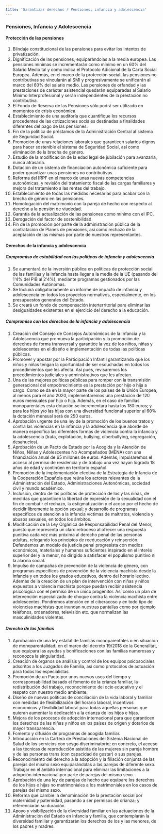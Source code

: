 ```yaml
---
title: 'Garantizar derechos / Pensiones, infancia y adolescencia'
---
```


### Pensiones, Infancia y Adolescencia

#### Protección de las pensiones

1. Blindaje constitucional de las pensiones para evitar los intentos de privatización.
2. Dignificación de las pensiones, equiparándolas a la media europea. Las pensiones mínimas se incrementarán como mínimo en un 60% del Salario Medio tal y como indica el Protocolo Adicional de la Carta Social Europea. Además, en el marco de la protección social, las pensiones no contributivas se vincularán al SMI y progresivamente se unificarán al marco del 60% del salario medio. Las pensiones de orfandad y las prestaciones de carácter asistencial quedarán equiparadas al Salario Mínimo Interprofesional y serán independientes de la prestación no contributiva.
3. El Fondo de Reserva de las Pensiones sólo podrá ser utilizado en momentos de crisis económica.
4. Establecimiento de una auditoría que cuantifique los recursos procedentes de las cotizaciones sociales destinadas a finalidades diferentes del pago de las pensiones.
5. Fin de la política de préstamos de la Administración Central al sistema de Seguridad Social.
6. Promoción de unas relaciones laborales que garanticen salarios dignos para hacer sostenible el sistema de Seguridad Social, así como eliminación de la brecha de género.
7. Estudio de la modificación de la edad legal de jubilación para avanzarla, nunca atrasarla.
8. Dotación de un sistema de financiación autonómica suficiente para poder garantizar unas pensiones no contributivas.
9. Reforma del IRPF en el marco de unas nuevas competencias autonómicas, y revisión del tratamiento fiscal de las cargas familiares y mejora del tratamiento a las rentas del trabajo.
10. Establecimiento de todas las medidas necesarias para acabar con la brecha de género en las pensiones.
11. Homologación del matrimonio con la pareja de hecho con respecto al derecho a la pensión de viudedad.
12. Garantía de la actualización de las pensiones como mínimo con el IPC.
13. Derogación del factor de sostenibilidad.
14. Fin de la promoción por parte de la administración pública de la contratación de Planes de pensiones, así como rechazo de la aceptación de las mismas por parte de nuestros representantes.

#### Derechos de la infancia y adolescencia

##### Compromiso de estabilidad con las políticas de infancia y adolescencia

1. Se aumentará de la inversión pública en políticas de protección social de las familias y la infancia hasta llegar a la media de la UE (pasando del 1&#39;4% del PIB al 2&#39;4%), mediante programas gestionados por las Comunidades Autónomas.
2. Se Incluirá obligatoriamente un informe de impacto de infancia y adolescencia en todos los proyectos normativos, especialmente, en los presupuestos generales del Estado.
3. Se creará un fondo de compensación interterritorial para eliminar las desigualdades existentes en el ejercicio del derecho a la educación.

##### Compromiso con los derechos de la infancia y adolescencia

1. Creación del Consejo de Consejos Autonómicos de la Infancia y la Adolescencia que promueva la participación y la promoción de derechos de forma transversal y garantice la voz de los niños, niñas y adolescentes en el diseño e implementación de todas las políticas públicas.
2. Promover y apostar por la Participación Infantil garantizando que los niños y niñas tengan la oportunidad de ser escuchadas en todos los procedimientos que les afecta. Así pues, revisaremos los procedimientos judiciales y administrativos que les afectan.
3. Una de las mejores políticas públicas para romper con la transmisión generacional del empobrecimiento es la prestación por hijo o hija a cargo. Como se da en la mayor parte de los países de la Unión Europea, al menos para el año 2020, implementaremos una prestación de 120 euros mensuales por hijo o hija. Además, en el caso de familias monoparentales esta dotación se incrementará hasta los 180 euros; y para los hijos y/o las hijas con una diversidad funcional superior al 60% la dotación mensual será de 250 euros.
4. Aprobación urgente de una ley de la promoción de los buenos tratos y contra las violencias en la infancia y la adolescencia que aborde de manera específica las diferentes formas de violencia contra la infancia y la adolescencia (trata, explotación, bullying, ciberbullying, segregación, desahucios).
5. Aprobación de un Pacto de Estado por la Acogida y la Atención de Niños, Niñas y Adolescentes No Acompañados (MENA) con una financiación anual de 65 millones de euros. Además, impulsaremos el acceso al permiso de residencia y de trabajo una vez hayan logrado 18 años de edad y continúen en territorio español.
6. Promoción de la implementación efectiva de la Estrategia de Infancia de la Cooperación Española que reúna los actores relevantes de la Administración del Estado, Administraciones Autonómicas, sociedad civil y mundo académico.
7. Inclusión, dentro de las políticas de protección de los y las niñas, de medidas que  garanticen la libertad de expresión de la sexualidad con el fin de combatir el rechazo, la estigmatización y el acoso por el hecho de decidir libremente la opción sexual; y desarrollo de programas específicos de atención a la infancia víctimas de maltratos, violencia y abusos sexuales, en todos los ámbitos.
8. Modificación de la Ley Orgánica de Responsabilidad Penal del Menor, puesto que representa un claro retroceso al ofrecer una respuesta punitiva cada vez más próxima al derecho penal de las personas adultas, relegando los principios de reeducación y reinserción. Defendemos un modelo de justicia penal progresista con medios económicos, materiales y humanos suficientes inspirado en el interés superior del y la menor, no dirigido a satisfacer el populismo punitivo ni la alarma social.
9. Impulso de campañas de prevención de la violencia de género, con programas específicos de prevención de la violencia machista desde la infancia y en todos los grados educativos, dentro del horario lectivo. Además de la creación de un plan de intervención con niñas y niños expuestos a violencia machista porque puedan recibir asistencia psicológica con el permiso de un único progenitor. Así como un plan de intervención especializado de choque contra la violencia machista entre adolescentes. Pondremos atención en el ciberacoso y en todo tipo de violencias machistas que inundan nuestras pantallas como por ejemplo teléfonos, ordenadores, televisión etc. que normalizan las masculinidades violentas.

##### Derecho de las familias

1. Aprobación de una ley estatal de familias monoparentales o en situación de monoparentalidad, en el marco del decreto 19/2018 de la Generalitat, que equipara las ayudas y bonificaciones con las familias numerosas y reconozca la singularidad.
2. Creación de órganos de análisis y control de los equipos psicosociales adscritos a los Juzgados de Familia, así como protocolos de actuación para todos los especialistas.
3. Promoción de un Pacto por unos nuevos usos del tiempo y corresponsabilidad basado el fomento de la crianza familiar, la redistribución del trabajo, reconocimiento del ocio educativo y el respeto con nuestro medio ambiente.
4. Diseño de nuevas políticas de conciliación de la vida laboral y familiar con medidas de flexibilización del horario laboral, incentivos económicos y flexibilidad laboral para todas aquellas personas que quieran aumentar la dedicación a la crianza de los hijos e hijas.
5. Mejora de los procesos de adopción internacional para que garanticen los derechos de las niñas y niños en los países de origen y dotarlos de mayor transparencia.
6. Fomento y difusión de programas de acogida familiar.
7. Introducción en la Cartera de Prestaciones del Sistema Nacional de Salud de los servicios con sesgo discriminatorio; en concreto, el acceso a las técnicas de reproducción asistida de las mujeres sin pareja hombre y de las personas trans (con capacidad de gestar) o sus parejas.
8. Reconocimiento del derecho a la adopción y la filiación conjunta de las parejas del mismo sexo equiparándolas a las parejas de diferente sexo. Trabajar en el ámbito internacional para eliminar las limitaciones a la adopción internacional por parte de parejas del mismo sexo.
9. Aprobación de una ley de parejas de hecho que equipare los derechos de los hijos e hijas no matrimoniales a los matrimoniales en los casos de parejas del mismo sexo.
10. Reforma que cambie la denominación de la prestación social por maternidad y paternidad, pasando a ser permisos de crianza; y referenciarán su duración.
11. Apoyo y visibilización de la diversidad familiar en las actuaciones de la Administración del Estado en infancia y familia, que contemplarán la diversidad familiar y garantizarán los derechos de los y las menores, de los padres y madres.
